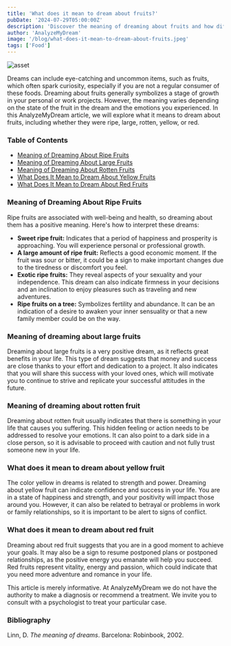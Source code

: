 ```yaml
---
title: 'What does it mean to dream about fruits?'
pubDate: '2024-07-29T05:00:00Z'
description: 'Discover the meaning of dreaming about fruits and how different types of fruits can reflect important aspects of your life and emotions.'
author: 'AnalyzeMyDream'
image: '/blog/what-does-it-mean-to-dream-about-fruits.jpeg'
tags: ['Food']
---
```


![asset](/blog/what-does-it-mean-to-dream-about-fruits.jpeg)

Dreams can include eye-catching and uncommon items, such as fruits, which often spark curiosity, especially if you are not a regular consumer of these foods. Dreaming about fruits generally symbolizes a stage of growth in your personal or work projects. However, the meaning varies depending on the state of the fruit in the dream and the emotions you experienced. In this AnalyzeMyDream article, we will explore what it means to dream about fruits, including whether they were ripe, large, rotten, yellow, or red.

### Table of Contents

- [Meaning of Dreaming About Ripe Fruits](#meaning-of-dreaming-about-ripe-fruits)
- [Meaning of Dreaming About Large Fruits](#meaning-of-dreaming-about-large-fruits)
- [Meaning of Dreaming About Rotten Fruits](#meaning-of-dreaming-about-rotten-fruits)
- [What Does It Mean to Dream About Yellow Fruits](#what-does-it-mean-to-dream-about-yellow-fruits)
- [What Does It Mean to Dream About Red Fruits](#what-does-it-mean-to-dream-about-red-fruits)

### Meaning of Dreaming About Ripe Fruits

Ripe fruits are associated with well-being and health, so dreaming about them has a positive meaning. Here's how to interpret these dreams:

- **Sweet ripe fruit:** Indicates that a period of happiness and prosperity is approaching. You will experience personal or professional growth.
- **A large amount of ripe fruit:** Reflects a good economic moment. If the fruit was sour or bitter, it could be a sign to make important changes due to the tiredness or discomfort you feel.
- **Exotic ripe fruits:** They reveal aspects of your sexuality and your independence. This dream can also indicate firmness in your decisions and an inclination to enjoy pleasures such as traveling and new adventures.
- **Ripe fruits on a tree:** Symbolizes fertility and abundance. It can be an indication of a desire to awaken your inner sensuality or that a new family member could be on the way.

### Meaning of dreaming about large fruits

Dreaming about large fruits is a very positive dream, as it reflects great benefits in your life. This type of dream suggests that money and success are close thanks to your effort and dedication to a project. It also indicates that you will share this success with your loved ones, which will motivate you to continue to strive and replicate your successful attitudes in the future.

### Meaning of dreaming about rotten fruit

Dreaming about rotten fruit usually indicates that there is something in your life that causes you suffering. This hidden feeling or action needs to be addressed to resolve your emotions. It can also point to a dark side in a close person, so it is advisable to proceed with caution and not fully trust someone new in your life.

### What does it mean to dream about yellow fruit

The color yellow in dreams is related to strength and power. Dreaming about yellow fruit can indicate confidence and success in your life. You are in a state of happiness and strength, and your positivity will impact those around you. However, it can also be related to betrayal or problems in work or family relationships, so it is important to be alert to signs of conflict.

### What does it mean to dream about red fruit

Dreaming about red fruit suggests that you are in a good moment to achieve your goals. It may also be a sign to resume postponed plans or postponed relationships, as the positive energy you emanate will help you succeed. Red fruits represent vitality, energy and passion, which could indicate that you need more adventure and romance in your life.

This article is merely informative. At AnalyzeMyDream we do not have the authority to make a diagnosis or recommend a treatment. We invite you to consult with a psychologist to treat your particular case.

### Bibliography

Linn, D. *The meaning of dreams*. Barcelona: Robinbook, 2002.